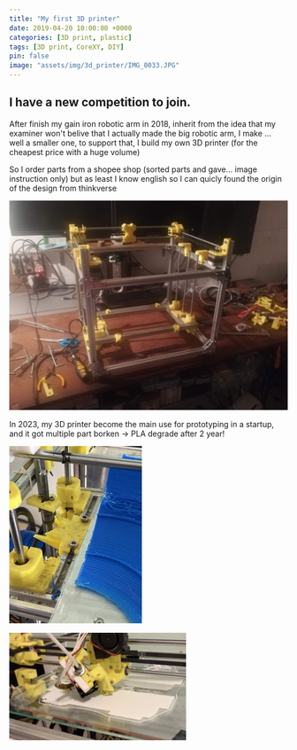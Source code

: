```yaml
---
title: "My first 3D printer"
date: 2019-04-20 10:00:00 +0000
categories: [3D print, plastic]
tags: [3D print, CoreXY, DIY]
pin: false
image: "assets/img/3d_printer/IMG_0033.JPG"
---
```



## I have a new competition to join.

After finish my gain iron robotic arm in 2018, inherit from the idea that my examiner won't belive that I actually made the big robotic arm, I make ... well a smaller one, to support that, I build my own 3D printer (for the cheapest price with a huge volume)

So I order parts from a shopee shop (sorted parts and gave... image instruction only) but as least I know english so I can quicly found the origin of the design from thinkverse 

![alt text](../assets/img/3d_printer/IMG_20190420_055129.jpg)


In 2023, my 3D printer become the main use for prototyping in a startup, and it got multiple part borken -> PLA degrade after 2 year!


![alt text](<../assets/img/3d_printer/camphoto_1254324197 Small.jpeg>)


![alt text](<../assets/img/3d_printer/Screenshot 2025-03-08 at 00.30.18 Small.png>)


